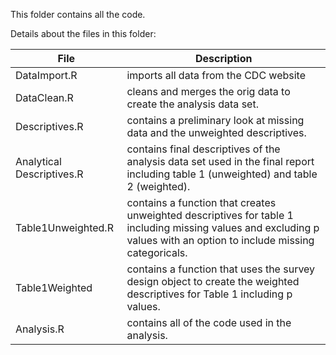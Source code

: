 This folder contains all the code.  

Details about the files in this folder:

File | Description
---|---------------------------------------------------------------------
DataImport.R | imports all data from the CDC website  
DataClean.R | cleans and merges the orig data to create the analysis data set.  
Descriptives.R | contains a preliminary look at missing data and the unweighted descriptives.  
Analytical Descriptives.R | contains final descriptives of the analysis data set used in the final report including table 1 (unweighted) and table 2 (weighted).
Table1Unweighted.R | contains a function that creates unweighted descriptives for table 1 including missing values and excluding p values with an option to include missing categoricals.  
Table1Weighted | contains a function that uses the survey design object to create the weighted descriptives for Table 1 including p values.  
Analysis.R | contains all of the code used in the analysis.
